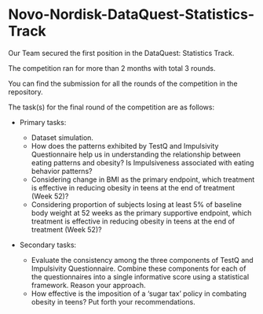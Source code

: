 # Novo-Nordisk-DataQuest-Statistics-Track

Our Team secured the first position in the DataQuest: Statistics Track.

The competition ran for more than 2 months with total 3 rounds.

You can find the submission for all the rounds of the competition in the repository.

The task(s) for the final round of the competition are as follows:

*  Primary tasks:
   *  Dataset simulation.
   * How does the patterns exhibited by TestQ and Impulsivity Questionnaire help us in understanding the relationship between eating patterns and obesity? Is Impulsiveness associated with eating behavior patterns?
   * Considering change in BMI as the primary endpoint, which treatment is effective in reducing obesity in teens at the end of treatment  (Week 52)?
   * Considering proportion of subjects losing at least 5% of baseline body weight at 52 weeks as the primary supportive endpoint, which treatment is effective in reducing obesity in teens at the end of treatment (Week 52)?

 
* Secondary tasks:
  * Evaluate the consistency among the three components of TestQ and Impulsivity Questionnaire. Combine these components for each of the questionnaires into a single informative score using a statistical framework. Reason your approach.
  * How effective is the imposition of a ‘sugar tax’ policy in combating obesity in teens? Put forth your recommendations.
 
 

